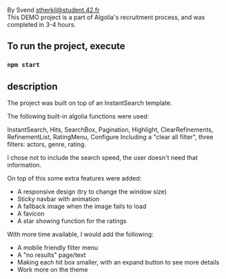 By Svend stherkil@student.42.fr <br />
This DEMO project is a part of Algolia's recruitment process, and was completed in 3-4 hours.

## To run the project, execute

### `npm start`

## description

The project was built on top of an InstantSearch template.

The following built-in algolia functions were used:

InstantSearch, Hits, SearchBox, Pagination, Highlight,  ClearRefinements, RefinementList, RatingMenu, Configure
Including a "clear all filter", three filters: actors, genre, rating.

I chose not to include the search speed, the user doesn't need that information.


On top of this some extra features were added:

- A responsive design (try to change the window size)
- Sticky navbar with animation
- A fallback image when the image fails to load
- A favicon
- A star showing function for the ratings

With more time available, I would add the following:

- A mobile friendly filter menu
- A "no results" page/text
- Making each hit box smaller, with an expand button to see more details
- Work more on the theme

